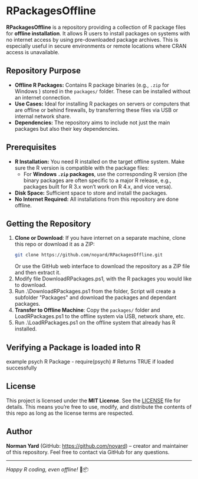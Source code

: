 # RPackagesOffline

**RPackagesOffline** is a repository providing a collection of R package files for **offline installation**. It allows R users to install packages on systems with no internet access by using pre-downloaded package archives. This is especially useful in secure environments or remote locations where CRAN access is unavailable.

## Repository Purpose

- **Offline R Packages:** Contains R package binaries (e.g., `.zip` for Windows ) stored in the `packages/` folder. These can be installed without an internet connection.
- **Use Cases:** Ideal for installing R packages on servers or computers that are offline or behind firewalls, by transferring these files via USB or internal network share.
- **Dependencies:** The repository aims to include not just the main packages but also their key dependencies. 

## Prerequisites

- **R Installation:** You need R installed on the target offline system. Make sure the R version is compatible with the package files:
  - For **Windows `.zip` packages**, use the corresponding R version (the binary packages are often specific to a major R release, e.g., packages built for R 3.x won’t work on R 4.x, and vice versa).
- **Disk Space:** Sufficient space to store and install the packages.
- **No Internet Required:** All installations from this repository are done offline.

## Getting the Repository

1. **Clone or Download**: If you have internet on a separate machine, clone this repo or download it as a ZIP:
   ```sh
   git clone https://github.com/noyard/RPackagesOffline.git
   ```
   Or use the GitHub web interface to download the repository as a ZIP file and then extract it.
2. Modify file DownloadRPackages.ps1, with the R packages you would like to download.
3. Run .\DownloadRPackages.ps1 from the folder, Script will create a subfolder "Packages" and download the packages and dependant packages. 
4. **Transfer to Offline Machine**: Copy the `packages/` folder and LoadRPackages.ps1 to the offline system via USB, network share, etc.
5. Run .\LoadRPackages.ps1 on the offline system that already has R installed.

## Verifying a Package is loaded into R
example psych R Package - 
require(psych)  # Returns TRUE if loaded successfully


## License

This project is licensed under the **MIT License**. See the [LICENSE](LICENSE) file for details. This means you’re free to use, modify, and distribute the contents of this repo as long as the license terms are respected.

## Author

**Norman Yard** (GitHub: https://github.com/noyard) – creator and maintainer of this repository. Feel free to contact via GitHub for any questions.

---

*Happy R coding, even offline!* 🚀📦

